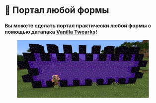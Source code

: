 # 🛞 Портал любой формы

### Вы можете сделать портал практически любой формы с помощью датапака [Vanilla Twearks](https://vanillatweaks.net/)!

<figure><img src="../../.gitbook/assets/image (36).png" alt=""><figcaption></figcaption></figure>
